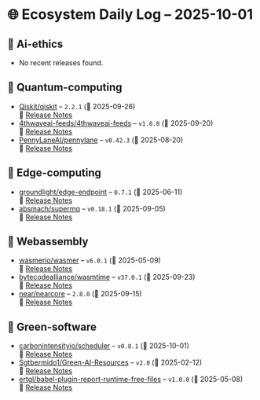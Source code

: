# 🌐 Ecosystem Daily Log – 2025-10-01

## 🔹 Ai-ethics
- No recent releases found.

## 🔹 Quantum-computing
- [Qiskit/qiskit](https://github.com/Qiskit/qiskit/releases/tag/2.2.1) – `2.2.1` (📅 2025-09-26)  
  🔗 [Release Notes](https://github.com/Qiskit/qiskit/releases/tag/2.2.1)
- [4thwaveai-feeds/4thwaveai-feeds](https://github.com/4thwaveai-feeds/4thwaveai-feeds/releases/tag/v1.0.0) – `v1.0.0` (📅 2025-09-20)  
  🔗 [Release Notes](https://github.com/4thwaveai-feeds/4thwaveai-feeds/releases/tag/v1.0.0)
- [PennyLaneAI/pennylane](https://github.com/PennyLaneAI/pennylane/releases/tag/v0.42.3) – `v0.42.3` (📅 2025-08-20)  
  🔗 [Release Notes](https://github.com/PennyLaneAI/pennylane/releases/tag/v0.42.3)

## 🔹 Edge-computing
- [groundlight/edge-endpoint](https://github.com/groundlight/edge-endpoint/releases/tag/0.7.1) – `0.7.1` (📅 2025-06-11)  
  🔗 [Release Notes](https://github.com/groundlight/edge-endpoint/releases/tag/0.7.1)
- [absmach/supermq](https://github.com/absmach/supermq/releases/tag/v0.18.1) – `v0.18.1` (📅 2025-09-05)  
  🔗 [Release Notes](https://github.com/absmach/supermq/releases/tag/v0.18.1)

## 🔹 Webassembly
- [wasmerio/wasmer](https://github.com/wasmerio/wasmer/releases/tag/v6.0.1) – `v6.0.1` (📅 2025-05-09)  
  🔗 [Release Notes](https://github.com/wasmerio/wasmer/releases/tag/v6.0.1)
- [bytecodealliance/wasmtime](https://github.com/bytecodealliance/wasmtime/releases/tag/v37.0.1) – `v37.0.1` (📅 2025-09-23)  
  🔗 [Release Notes](https://github.com/bytecodealliance/wasmtime/releases/tag/v37.0.1)
- [near/nearcore](https://github.com/near/nearcore/releases/tag/2.8.0) – `2.8.0` (📅 2025-09-15)  
  🔗 [Release Notes](https://github.com/near/nearcore/releases/tag/2.8.0)

## 🔹 Green-software
- [carbonintensityio/scheduler](https://github.com/carbonintensityio/scheduler/releases/tag/v0.8.1) – `v0.8.1` (📅 2025-10-01)  
  🔗 [Release Notes](https://github.com/carbonintensityio/scheduler/releases/tag/v0.8.1)
- [Sgtbermido1/Green-AI-Resources](https://github.com/Sgtbermido1/Green-AI-Resources/releases/tag/v2.0) – `v2.0` (📅 2025-02-12)  
  🔗 [Release Notes](https://github.com/Sgtbermido1/Green-AI-Resources/releases/tag/v2.0)
- [ertgl/babel-plugin-report-runtime-free-files](https://github.com/ertgl/babel-plugin-report-runtime-free-files/releases/tag/v1.0.0) – `v1.0.0` (📅 2025-05-08)  
  🔗 [Release Notes](https://github.com/ertgl/babel-plugin-report-runtime-free-files/releases/tag/v1.0.0)
